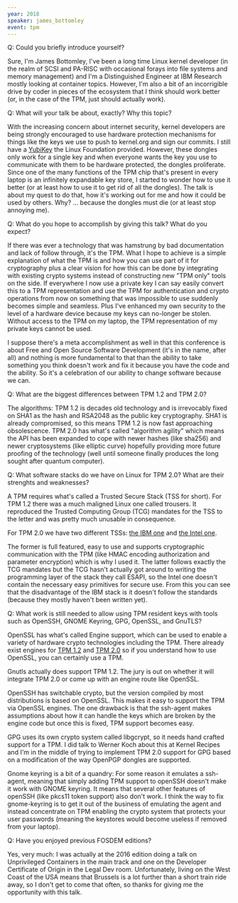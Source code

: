 ```yaml
---
year: 2018
speaker: james_bottomley 
event: tpm 
---
```


Q: Could you briefly introduce yourself?

Sure, I'm James Bottomley, I've been a long time Linux kernel developer (in the realm of SCSI and PA-RISC with occasional forays into file systems and memory management) and I'm a Distinguished Engineer at IBM Research mostly looking at container topics. However, I'm also a bit of an incorrigible drive by coder in pieces of the ecosystem that I think should work better (or, in the case of the TPM, just should actually work).

Q: What will your talk be about, exactly? Why this topic?

With the increasing concern about internet security, kernel developers are being strongly encouraged to use hardware protection mechanisms for things like the keys we use to push to kernel.org and sign our commits. I still have a [YubiKey](https://www.yubico.com/) the Linux Foundation provided.  However, these dongles only work for a single key and when everyone wants the key you use to communicate with them to be hardware protected, the dongles proliferate.  Since one of the many functions of the TPM chip that's present in every laptop is an infinitely expandable key store, I started to wonder how to use it better (or at least how to use it to get rid of all the dongles).  The talk is about my quest to do that, how it's working out for me and how it could be used by others.  Why? ... because the dongles must die (or at least stop annoying me).

Q: What do you hope to accomplish by giving this talk? What do you expect?

If there was ever a technology that was hamstrung by bad documentation and lack of follow through, it's the TPM.  What I hope to achieve is a simple explanation of what the TPM is and how you can use part of it for cryptography plus a clear vision for how this can be done by integrating with existing crypto systems instead of constructing new "TPM only" tools on the side.  If everywhere I now use a private key I can say easily convert this to a TPM representation and use the TPM for authentication and crypto operations from now on something that was impossible to use suddenly becomes simple and seamless.  Plus I've enhanced my own security to the level of a hardware device because my keys can no-longer be stolen.  Without access to the TPM on my laptop, the TPM representation of my private keys cannot be used.

I suppose there's a meta accomplishment as well in that this conference is about Free and Open Source Software Development (it's in the name, after all) and nothing is more fundamental to that than the ability to take something you think doesn't work and fix it because you have the code and the ability. So it's a celebration of our ability to change software because we can.

Q: What are the biggest differences between TPM 1.2 and TPM 2.0?

The algorithms: TPM 1.2 is decades old technology and is irrevocably fixed on SHA1 as the hash and RSA2048 as the public key cryptography.  SHA1 is already compromised, so this means TPM 1.2 is now fast approaching obsolescence.  TPM 2.0 has what's called "algorithm agility" which means the API has been expanded to cope with newer hashes (like sha256) and newer cryptosystems (like elliptic curve) hopefully providing more future proofing of the technology (well until someone finally produces the long sought after quantum computer).

Q: What software stacks do we have on Linux for TPM 2.0? What are their strenghts and weaknesses?

A TPM requires what's called a Trusted Secure Stack (TSS for short). For TPM 1.2 there was a much maligned Linux one called trousers.  It reproduced the Trusted Computing Group (TCG) mandates for the TSS to the letter and was pretty much unusable in consequence.

For TPM 2.0 we have two different TSSs: [the IBM one](http://ibmswtpm.sourceforge.net/ibmtss2.html) and [the Intel one](https://github.com/intel/tpm2-tss).

The former is full featured, easy to use and supports cryptographic communication with the TPM (like HMAC encoding authorization and parameter encryption) which is why I used it.  The latter follows exactly the TCG mandates but the TCG hasn't actually got around to writing the programming layer of the stack they call ESAPI, so the Intel one doesn't contain the necessary easy primitives for secure use. From this you can see that the disadvantage of the IBM stack is it doesn't follow the standards (because they mostly haven't been written yet).

Q: What work is still needed to allow using TPM resident keys with tools such as OpenSSH, GNOME Keyring, GPG, OpenSSL, and GnuTLS?

OpenSSL has what's called Engine support, which can be used to enable a variety of hardware crypto technologies including the TPM.  There already exist engines for [TPM 1.2](https://sourceforge.net/p/trousers/openssl_tpm_engine) and [TPM 2.0](https://git.kernel.org/pub/scm/linux/kernel/git/jejb/openssl_tpm2_engine.git/) so if you understand how to use OpenSSL, you can certainly use a TPM.

Gnutls actually does support TPM 1.2.  The jury is out on whether it will integrate TPM 2.0 or come up with an engine route like OpenSSL.

OpenSSH has switchable crypto, but the version compiled by most distributions is based on OpenSSL.  This makes it easy to support the TPM via OpenSSL engines.  The one drawback is that the ssh-agent makes assumptions about how it can handle the keys which are broken by the engine code but once this is fixed, TPM support becomes easy.

GPG uses its own crypto system called libgcrypt, so it needs hand crafted support for a TPM.  I did talk to Werner Koch about this at Kernel Recipes and I'm in the middle of trying to implement TPM 2.0 support for GPG based on a modification of the way OpenPGP dongles are supported.

Gnome keyring is a bit of a quandry:  For some reason it emulates a ssh-agent, meaning that simply adding TPM support to openSSH doesn't make it work with GNOME keyring.  It means that several other features of openSSH (like pkcs11 token support) also don't work.  I think the way to fix gnome-keyring is to get it out of the business of emulating the agent and instead concentrate on TPM enabling the crypto system that protects your user passwords (meaning the keystores would become useless if removed from your laptop).

Q: Have you enjoyed previous FOSDEM editions?

Yes, very much: I was actually at the 2016 edition doing a talk on Unprivileged Containers in the main track and one on the Developer Certificate of Origin in the Legal Dev room.  Unfortunately, living on the West Coast of the USA means that Brussels is a lot further than a short train ride away, so I don't get to come that often, so thanks for giving me the opportunity with this talk.
